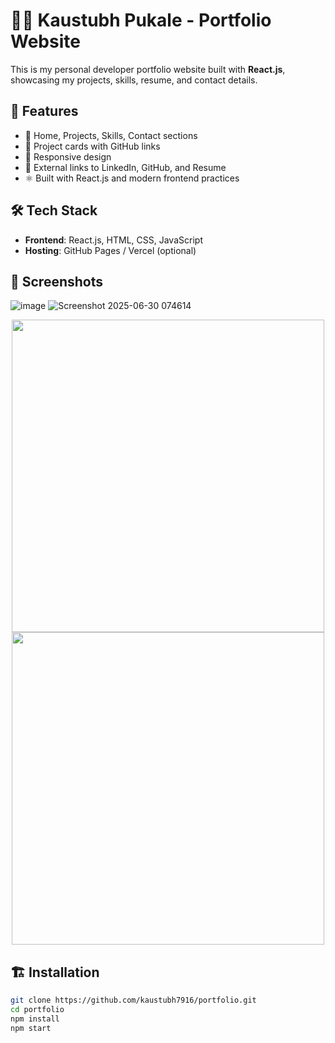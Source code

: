 # 🧑‍💻 Kaustubh Pukale - Portfolio Website

This is my personal developer portfolio website built with **React.js**, showcasing my projects, skills, resume, and contact details.

## 🚀 Features

- 📄 Home, Projects, Skills, Contact sections
- 💼 Project cards with GitHub links
- 📱 Responsive design
- 🔗 External links to LinkedIn, GitHub, and Resume
- ⚛️ Built with React.js and modern frontend practices

## 🛠 Tech Stack

- **Frontend**: React.js, HTML, CSS, JavaScript
- **Hosting**: GitHub Pages / Vercel (optional)

## 📸 Screenshots

<!-- Include screenshots if available -->
![image](https://github.com/user-attachments/assets/11697f5e-b3ab-400d-bc7c-71a610a25696)
![Screenshot 2025-06-30 074614](https://github.com/user-attachments/assets/99a061fe-4c3e-4c80-9e5f-c056bd8c4dda)


<p align="center">
  <img src="screenshots/home.png" width="500" />
  <img src="screenshots/projects.png" width="500" />
</p>

## 🏗️ Installation

```bash
git clone https://github.com/kaustubh7916/portfolio.git
cd portfolio
npm install
npm start

